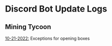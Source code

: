 # Discord Bot Update Logs

## Mining Tycoon

[10-21-2022:](https://github.com/LT-Labs/Updates/blob/main/Mining%20Tycoon/10-21-2022.md) Exceptions for opening boxes
